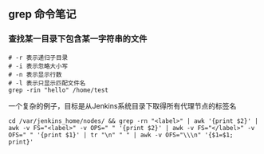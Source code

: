 ## grep 命令笔记

### 查找某一目录下包含某一字符串的文件

``` shell
# -r 表示递归子目录
# -i 表示忽略大小写
# -n 表示显示行数
# -l 表示只显示匹配文件名
grep -rin "hello" /home/test
```

一个复杂的例子，目标是从Jenkins系统目录下取得所有代理节点的标签名

``` shell
cd /var/jenkins_home/nodes/ && grep -rn "<label>" | awk '{print $2}' | awk -v FS="<label>" -v OPS=" " '{print $2}' | awk -v FS="</label>" -v OFS=" " '{print $1}' | tr "\n" " " | awk -v OFS="\\\n" '{$1=$1; print}'
```